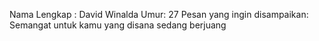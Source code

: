 Nama Lengkap : David Winalda
Umur: 27
Pesan yang ingin disampaikan: Semangat untuk kamu yang disana sedang berjuang